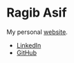 # Ragib Asif

My personal [website](https://ragibasif.github.io/).

- [LinkedIn](https://www.linkedin.com/in/ragibasif/)
- [GitHub](https://github.com/ragibasif)
